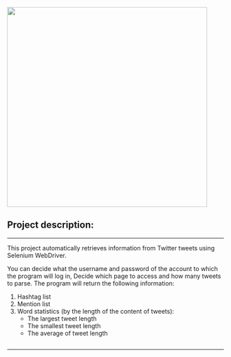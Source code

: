 <img width="465"  src="https://user-images.githubusercontent.com/57325378/111080506-7179b900-8507-11eb-813c-39d8c3813b75.png">

## Project description:
***
This project automatically retrieves information from Twitter tweets using Selenium WebDriver.

You can decide what the username and password of the account to which the program will log in,
Decide which page to access and how many tweets to parse.
The program will return the following information:
1. Hashtag list
2. Mention list
3. Word statistics (by the length of the content of tweets): 
   * The largest tweet length
   * The smallest tweet length
   * The average of tweet length

## 
***
